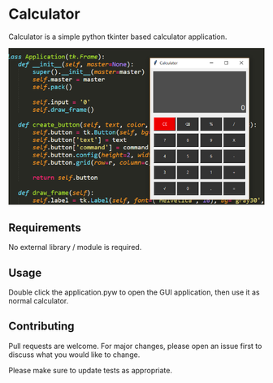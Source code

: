 # Calculator

Calculator is a simple python tkinter based calculator application.

![Alt text](calculator.png?raw=true "Title")

## Requirements

No external library / module is required.

## Usage

Double click the application.pyw to open the GUI application, then use it as normal calculator.


## Contributing
Pull requests are welcome. For major changes, please open an issue first to discuss what you would like to change.

Please make sure to update tests as appropriate.
